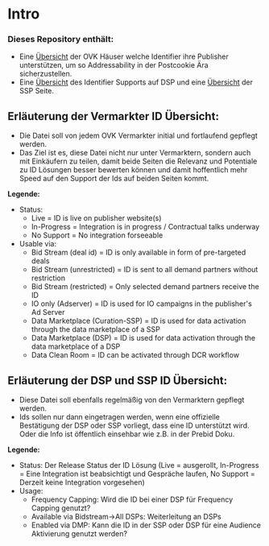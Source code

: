# Intro
### Dieses Repository enthält:
- Eine [Übersicht](https://github.com/BVDW-org/ovk-identifiersupport/blob/main/OVK-IdentifierSupport.md) der OVK Häuser welche Identifier ihre Publisher unterstützen, um so Addressability in der Postcookie Ära sicherzustellen.
- Eine [Übersicht](https://github.com/BVDW-org/ovk-identifiersupport/blob/main/DSP-IdentifierSupport.md) des Identifier Supports auf DSP und eine [Übersicht](https://github.com/BVDW-org/ovk-identifiersupport/blob/main/SSP-IdentifierSupport.md) der SSP Seite.
 

## Erläuterung der Vermarkter ID Übersicht:
- Die Datei soll von jedem OVK Vermarkter initial und fortlaufend gepflegt werden.
- Das Ziel ist es, diese Datei nicht nur unter Vermarktern, sondern auch mit Einkäufern zu teilen, damit beide Seiten die Relevanz und Potentiale zu ID Lösungen besser bewerten können und damit hoffentlich mehr Speed auf den Support der Ids auf beiden Seiten kommt.

**Legende:**
- Status: 
  - Live = ID is live on publisher website(s)
  - In-Progress = Integration is in progress / Contractual talks underway
  - No Support = No integration forseeable 
- Usable via:
  - Bid Stream (deal id) = ID is only available in form of pre-targeted deals
  - Bid Stream (unrestricted) = ID is sent to all demand partners without restriction
  - Bid Stream (restricted) = Only selected demand partners receive the ID
  - IO only (Adserver) = ID is used for IO campaigns in the publisher's Ad Server
  - Data Marketplace (Curation-SSP) = ID is used for data activation through the data marketplace of a SSP
  - Data Marketplace (DSP) = ID is used for data activation through the data marketplace of a DSP
  - Data Clean Room = ID can be activated through DCR workflow


## Erläuterung der DSP und SSP ID Übersicht:
- Diese Datei soll ebenfalls regelmäßig von den Vermarktern gepflegt werden.
- Ids sollen nur dann eingetragen werden, wenn eine offizielle Bestätigung der DSP oder SSP vorliegt, dass eine ID unterstützt wird. Oder die Info ist öffentlich einsehbar wie z.B. in der Prebid Doku.

**Legende:**
  - Status: Der Release Status der ID Lösung (Live = ausgerollt, In-Progress = Eine Integration ist beabsichtigt und Gespräche laufen, No Support = Derzeit keine Integration vorgesehen)
  - Usage:
    - Frequency Capping: Wird die ID bei einer DSP für Frequency Capping genutzt?
    - Available via Bidstream->All DSPs: Weiterleitung an DSPs 
    - Enabled via DMP: Kann die ID in der SSP oder DSP für eine Audience Aktivierung genutzt werden?
